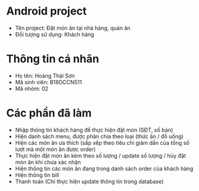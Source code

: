 # Android project
- Tên project: Đặt món ăn tại nhà hàng, quán ăn
- Đối tượng sử dụng: Khách hàng

# Thông tin cá nhân
- Họ tên: Hoàng Thái Sơn
- Mã sinh viên: B18DCCN511
- Mã nhóm: 02

# Các phần đã làm
- Nhập thông tin khách hàng để thực hiện đặt món (SĐT, số bàn)
- Hiện danh sách menu, được phân chia theo loại (thức ăn / đồ uống)
- Hiện các món ăn ưa thích (sắp xếp theo tiêu chí giảm dần của tổng số lượt mà một món ăn được order)
- Thực hiện đặt món ăn kèm theo số lượng / update số lượng / hủy đặt món ăn khi chưa xác nhận
- Hiện thông tin các món ăn đang trong danh sách order của khách hàng
- Hiện thông tin bill
- Thanh toán (Chỉ thực hiện update thông tin trong database)
